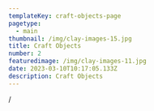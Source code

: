 ```yaml
---
templateKey: craft-objects-page
pagetype:
  - main
thumbnail: /img/clay-images-15.jpg
title: Craft Objects
number: 2
featuredimage: /img/clay-images-11.jpg
date: 2023-03-10T10:17:05.133Z
description: Craft Objects
---
```

/